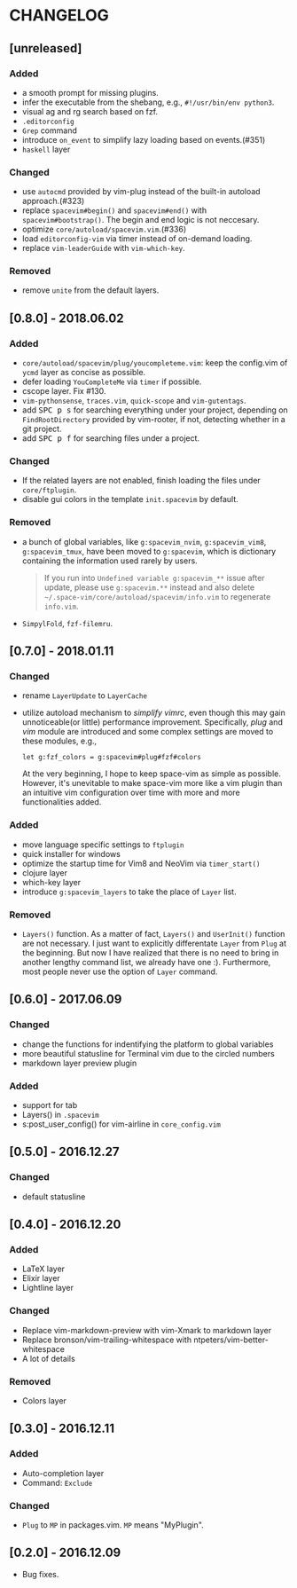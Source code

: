 CHANGELOG
=========

## [unreleased]

### Added

- a smooth prompt for missing plugins.
- infer the executable from the shebang, e.g., `#!/usr/bin/env python3`.
- visual ag and rg search based on fzf.
- `.editorconfig`
- `Grep` command
- introduce `on_event` to simplify lazy loading based on events.(#351)
- `haskell` layer

### Changed

- use `autocmd` provided by vim-plug instead of the built-in autoload approach.(#323)
- replace `spacevim#begin()` and `spacevim#end()` with `spacevim#bootstrap()`. The begin and end logic is not neccesary.
- optimize `core/autoload/spacevim.vim`.(#336)
- load `editorconfig-vim` via timer instead of on-demand loading.
- replace `vim-leaderGuide` with `vim-which-key`.

### Removed

- remove `unite` from the default layers.

## [0.8.0] - 2018.06.02

### Added

- `core/autoload/spacevim/plug/youcompleteme.vim`: keep the config.vim of `ycmd` layer as concise as possible.
- defer loading `YouCompleteMe` via `timer` if possible.
- cscope layer. Fix #130.
- `vim-pythonsense`, `traces.vim`, `quick-scope` and `vim-gutentags`.
- add <kbd>SPC p s</kbd> for searching everything under your project, depending on `FindRootDirectory` provided by vim-rooter, if not, detecting whether in a git project.
- add <kbd>SPC p f</kbd> for searching files under a project.

### Changed

- If the related layers are not enabled, finish loading the files under `core/ftplugin`.
- disable gui colors in the template `init.spacevim` by default.

### Removed

- a bunch of global variables, like `g:spacevim_nvim`, `g:spacevim_vim8`, `g:spacevim_tmux`, have been moved to `g:spacevim`, which is dictionary containing the information used rarely by users.

    > If you run into `Undefined variable g:spacevim_**` issue after update,
    > please use `g:spacevim.**` instead and also delete
    > `~/.space-vim/core/autoload/spacevim/info.vim` to regenerate `info.vim`.

- `SimpylFold`, `fzf-filemru`.

## [0.7.0] - 2018.01.11

### Changed

- rename `LayerUpdate` to `LayerCache`
- utilize autoload mechanism to *simplify vimrc*, even though this may gain unnoticeable(or little) performance improvement. Specifically, *plug* and *vim* module are introduced and some complex settings are moved to these modules, e.g.,

  ```vim
  let g:fzf_colors = g:spacevim#plug#fzf#colors
  ```

  At the very beginning, I hope to keep space-vim as simple as possible. However, it's unevitable to make space-vim more like a vim plugin than an intuitive vim configuration over time with more and more functionalities added.

### Added

- move language specific settings to `ftplugin`
- quick installer for windows
- optimize the startup time for Vim8 and NeoVim via `timer_start()`
- clojure layer
- which-key layer
- introduce `g:spacevim_layers` to take the place of `Layer` list.

### Removed

- `Layers()` function. As a matter of fact, `Layers()` and `UserInit()` function are not necessary. I just want to explicitly differentate `Layer` from `Plug` at the beginning. But now I have realized that there is no need to bring in another lengthy command list, we already have one :). Furthermore, most people never use the option of `Layer` command.

## [0.6.0] - 2017.06.09

### Changed

- change the functions for indentifying the platform to global variables
- more beautiful statusline for Terminal vim due to the circled numbers
- markdown layer preview plugin

### Added

- support for tab
- Layers() in `.spacevim`
- s:post_user_config() for vim-airline in `core_config.vim`

## [0.5.0] - 2016.12.27

### Changed

- default statusline

## [0.4.0] - 2016.12.20

### Added

- LaTeX layer
- Elixir layer
- Lightline layer

### Changed

- Replace vim-markdown-preview with vim-Xmark to markdown layer
- Replace bronson/vim-trailing-whitespace with ntpeters/vim-better-whitespace
- A lot of details

### Removed

- Colors layer

## [0.3.0] - 2016.12.11

### Added

- Auto-completion layer
- Command: `Exclude`

### Changed

- `Plug` to `MP` in packages.vim. `MP` means "MyPlugin".

## [0.2.0] - 2016.12.09

- Bug fixes.
